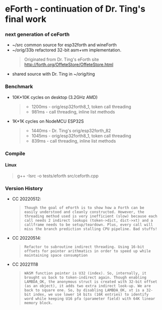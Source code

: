 # eForth - continuation of Dr. Ting's final work

### next generation of ceForth
* ~/src common source for esp32forth and wineForth
* ~/orig/33b refactored 32-bit asm+vm implementation.
  > Originated from Dr. Ting's eForth site http://forth.org/OffeteStore/OffeteStore.html
* shared source with Dr. Ting in ~/orig/ting

### Benchmark
* 10K*10K cycles on desktop (3.2GHz AMD)
   > + 1200ms - orig/esp32forth8_1, token call threading
   > + 981ms - call threading, inline list methods

* 1K*1K cycles on NodeMCU ESP32S
   > + 1440ms - Dr. Ting's orig/esp32forth_82
   > + 1045ms - orig/esp32forth8_1, token call threading
   > +  839ms - call threading, inline list methods

### Compile
#### Linux
> g++ -Isrc -o tests/eforth src/ceforth.cpp

### Version History
* CC 20220512:
  >     Though the goal of eForth is to show how a Forth can be easily understood and cleanly constructed. However, the threading method used is very inefficient (slow) because each call needs 2 indirect lookups (token->dict, dict->xt) and a callframe needs to be setup/teardown. Plus, every call will miss the branch prediction stalling CPU pipeline. Bad stuffs!
* CC 20220514:
  >     Refactor to subroutine indirect threading. Using 16-bit offsets for pointer arithmatics in order to speed up while maintaining space consumption
* CC 20221118
  >     WASM function pointer is U32 (index). So, internally, it brought us back to token-indirect again. Though enabling LAMBDA_OK, the anonymous struct is created with 32-bit offset (as an object), it adds two extra indirect look-up. We are back to square one. So, by disabling LAMBDA_OK, xt is a 32-bit index, we use lower 14 bits (16K entries) to identify word while keeping U16 pfa (parameter field) with 64K linear memory block.

